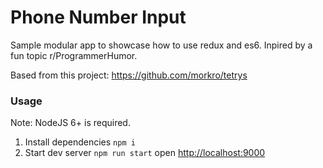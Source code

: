 # Phone Number Input
Sample modular app to showcase how to use redux and es6. Inpired by a fun topic r/ProgrammerHumor.

Based from this project: https://github.com/morkro/tetrys

### Usage

Note: NodeJS 6+ is required.

1. Install dependencies `npm i`
2. Start dev server `npm run start` open [http://localhost:9000](http://localhost:9000)
